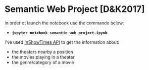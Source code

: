 # Semantic Web Project [D&K2017]

In order ot launch the notebook use the commande below:
* **`jupyter notebook semantic_web_project.ipynb`**
 
I've used [InShowTimes API](https://www.internationalshowtimes.com/) to get the information about:
* the theaters nearby a position 
* the movies playing in a theater
* the genre/category of a movie


